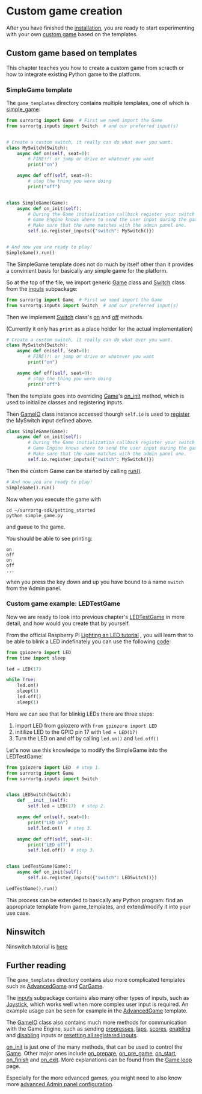 # Custom game creation

After you have finished the [installation](getting_started), you are ready
to start experimenting with your own [custom game](#custom-game-based-on-templates)
based on the templates.  

## Custom game based on templates

This chapter teaches you how to create a custom game from scracth
or how to integrate existing Python game to the platform.

### SimpleGame template

The `game_templates` directory contains multiple templates, one of
which is [simple_game](simple_game):

```python
from surrortg import Game  # First we need import the Game
from surrortg.inputs import Switch  # and our preferred input(s)


# Create a custom switch, it really can do what ever you want.
class MySwitch(Switch):
    async def on(self, seat=0):
        # FIRE!!! or jump or drive or whatever you want
        print("on")

    async def off(self, seat=0):
        # stop the thing you were doing
        print("off")


class SimpleGame(Game):
    async def on_init(self):
        # During the Game initialization callback register your switch so the
        # Game Engine knows where to send the user input during the games.
        # Make sure that the name matches with the admin panel one.
        self.io.register_inputs({"switch": MySwitch()})


# And now you are ready to play!
SimpleGame().run()
```

The SimpleGame template does not do much by itself other than it provides
a convinient basis for basically any simple game for the platform. 

So at the top of the file, we import generic
[Game](modules/surrortg.html#module-surrortg.game) class and
[Switch](modules/surrortg.inputs.html#module-surrortg.inputs.switch)
class from the [inputs](modules/surrortg.inputs.html#surrortg-inputs)
subpackage:

```python
from surrortg import Game  # First we need import the Game
from surrortg.inputs import Switch  # and our preferred input(s)
```

Then we implement
[Switch](modules/surrortg.inputs.html#module-surrortg.inputs.switch)
class's [on](modules/surrortg.inputs.html#surrortg.inputs.switch.Switch.on)
and [off](modules/surrortg.inputs.html#surrortg.inputs.switch.Switch.off)
methods.

(Currently it only has `print` as a place holder for the actual implementation)

```python
# Create a custom switch, it really can do what ever you want.
class MySwitch(Switch):
    async def on(self, seat=0):
        # FIRE!!! or jump or drive or whatever you want
        print("on")

    async def off(self, seat=0):
        # stop the thing you were doing
        print("off")
```

Then the template goes into overriding
[Game](modules/surrortg.html#module-surrortg.game)'s
[on_init](modules/surrortg.html#surrortg.game.Game.on_init)
method, which is used to initialize classes and registering inputs.

Then [GameIO](modules/surrortg.html#module-surrortg.game_io)
class instance accessed thourgh `self.io` is used to
[register](modules/surrortg.html#surrortg.game_io.GameIO.register_inputs)
the MySwitch input defined above.

```python
class SimpleGame(Game):
    async def on_init(self):
        # During the Game initialization callback register your switch so the
        # Game Engine knows where to send the user input during the games.
        # Make sure that the name matches with the admin panel one.
        self.io.register_inputs({"switch": MySwitch()})
```

Then the custom Game can be started by calling
[run()](modules/surrortg.html#surrortg.game.Game.run).

```python
# And now you are ready to play!
SimpleGame().run()
```

Now when you execute the game with

```
cd ~/surrortg-sdk/getting_started
python simple_game.py
```

and gueue to the game.

You should be able to see printing:

```
on
off
on
off
...
```
when you press the key down and up you have bound to a name `switch` from the
Admin panel.

### Custom game example: LEDTestGame

Now we are ready to look into previous chapter's
[LEDTestGame](getting_started.html#running-the-ledtestgame) in more
detail, and how would you create that by yourself.

From the official Raspberry Pi
[Lighting an LED tutorial](https://projects.raspberrypi.org/en/projects/physical-computing/2)
, you will learn that to be able to blink a LED indefinately you can use
the following
[code](https://projects.raspberrypi.org/en/projects/physical-computing/4):

```python
from gpiozero import LED
from time import sleep

led = LED(17)

while True:
    led.on()
    sleep(1)
    led.off()
    sleep(1)
```

Here we can see that for blinkig LEDs there are three steps:
1. import LED from gpiozero with `from gpiozero import LED`
2. initilize LED to the GPIO pin 17 with `led = LED(17)`
3. Turn the LED on and off by calling `led.on()` and `led.off()`

Let's now use this knowledge to modify the SimpleGame into the LEDTestGame:

```python
from gpiozero import LED  # step 1.
from surrortg import Game
from surrortg.inputs import Switch


class LEDSwitch(Switch):
    def __init__(self):
        self.led = LED(17)  # step 2.

    async def on(self, seat=0):
        print("LED on")
        self.led.on()  # step 3.

    async def off(self, seat=0):
        print("LED off")
        self.led.off()  # step 3.


class LedTestGame(Game):
    async def on_init(self):
        self.io.register_inputs({"switch": LEDSwitch()})

LedTestGame().run()
```

This process can be extended to basically any Python program:
find an appropriate template from game_templates, and extend/modify
it into your use case.

## Ninswitch

Ninswitch tutorial is [here](modules/ninswitch)

## Further reading

The `game_templates` directory contains also more complicated templates
such as [AdvancedGame](advanced_game) and [CarGame](car_game).

The [inputs](modules/surrortg.inputs.html#surrortg-inputs) subpackage contains also
many other types of inputs, such as
[Joystick](modules/surrortg.inputs.html#module-surrortg.inputs.joystick),
which works well when more complex user input is required. An example usage
can be seen for example in the [AdvancedGame](advanced_game) template.

The [GameIO](modules/surrortg.html#module-surrortg.game_io)
class also contains much more methods for communication with the Game Engine,
such as sending
[progresses](modules/surrortg.html#surrortg.game_io.GameIO.send_progress),
[laps](modules/surrortg.html#surrortg.game_io.GameIO.send_lap),
[scores](modules/surrortg.html#surrortg.game_io.GameIO.send_score),
[enabling](modules/surrortg.html#surrortg.game_io.GameIO.enable_inputs) and
[disabling](modules/surrortg.html#surrortg.game_io.GameIO.disable_inputs) inputs or
[resetting all registered inputs](modules/surrortg.html#surrortg.game_io.GameIO.reset_inputs).

[on_init](modules/surrortg.html#surrortg.game.Game.on_init) is just one of
the many methods, that can be used to control the [Game](modules/surrortg.html#module-surrortg.game).
Other major ones include
[on_prepare](modules/surrortg.html#surrortg.game.Game.on_prepare),
[on_pre_game](modules/surrortg.html#surrortg.game.Game.on_pre_game),
[on_start](modules/surrortg.html#surrortg.game.Game.on_start),
[on_finish](modules/surrortg.html#surrortg.game.Game.on_finish) and
[on_exit](modules/surrortg.html#surrortg.game.Game.on_exit).
More explanations can be found from the [Game loop](game_loop) page.

Especially for the more advanced games, you might need to also know more 
[advanced Admin panel configuration](advanced_admin_panel).